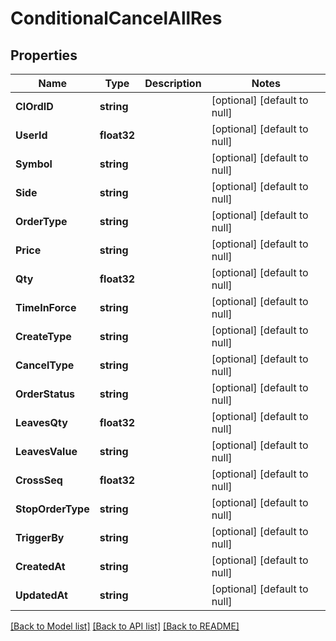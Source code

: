 # ConditionalCancelAllRes

## Properties
Name | Type | Description | Notes
------------ | ------------- | ------------- | -------------
**ClOrdID** | **string** |  | [optional] [default to null]
**UserId** | **float32** |  | [optional] [default to null]
**Symbol** | **string** |  | [optional] [default to null]
**Side** | **string** |  | [optional] [default to null]
**OrderType** | **string** |  | [optional] [default to null]
**Price** | **string** |  | [optional] [default to null]
**Qty** | **float32** |  | [optional] [default to null]
**TimeInForce** | **string** |  | [optional] [default to null]
**CreateType** | **string** |  | [optional] [default to null]
**CancelType** | **string** |  | [optional] [default to null]
**OrderStatus** | **string** |  | [optional] [default to null]
**LeavesQty** | **float32** |  | [optional] [default to null]
**LeavesValue** | **string** |  | [optional] [default to null]
**CrossSeq** | **float32** |  | [optional] [default to null]
**StopOrderType** | **string** |  | [optional] [default to null]
**TriggerBy** | **string** |  | [optional] [default to null]
**CreatedAt** | **string** |  | [optional] [default to null]
**UpdatedAt** | **string** |  | [optional] [default to null]

[[Back to Model list]](../README.md#documentation-for-models) [[Back to API list]](../README.md#documentation-for-api-endpoints) [[Back to README]](../README.md)


